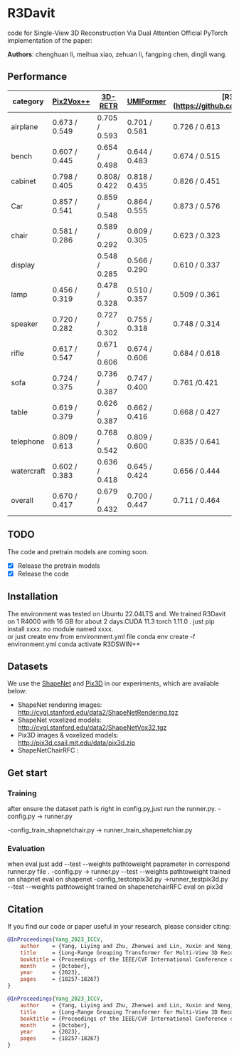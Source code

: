 # R3Davit
code for Single-View 3D Reconstruction Via Dual Attention
Official PyTorch implementation of the paper: 

**Authors**: chenghuan li, meihua xiao, zehuan li, fangping chen, dingli wang.





## Performance

|category|  [Pix2Vox++](https://github.com/hzxie/Pix2Vox)            |[3D-RETR <br> <font size=2></font>](https://github.com/fomalhautb/3D-RETR)       |  [UMIFormer](https://github.com/GaryZhu1996/UMIFormer)    |[R3Davit(ours)(https://github.com/epicgzs1112/R3Davit)| 
| ------------------------------------------------------------ | --------------- | --------------- | --------------- | --------------- | 
| airplane             | 0.673 / 0.549   | 0.705 / 0.593   | 0.701 / 0.581   | 0.726 / 0.613   | 
| bench                | 0.607 / 0.445   | 0.654 / 0.498   | 0.644 / 0.483   | 0.674 / 0.515   | 
| cabinet              | 0.798 / 0.405   | 0.808/ 0.422   | 0.818 / 0.435   | 0.826 / 0.451   | 
| Car                  | 0.857 / 0.541   | 0.859 / 0.548   | 0.864 / 0.555   | 0.873 / 0.576   | 
| chair                | 0.581 / 0.286   | 0.589 / 0.292   | 0.609 / 0.305   | 0.623 / 0.323   | 
| display|             | 0.548 / 0.285   | 0.566 / 0.290   | 0.610 / 0.337   | 0.603 / 0.331   | 
|lamp                  | 0.456 / 0.319   | 0.478 / 0.328   | 0.510 / 0.357   | 0.509 / 0.361   | 
|speaker               | 0.720 / 0.282   | 0.727 / 0.302   | 0.755 / 0.318   | 0.748 / 0.314   | 
| rifle                | 0.617 / 0.547   | 0.671 / 0.606   | 0.674 / 0.606   | 0.684 / 0.618   |
|sofa                  | 0.724 / 0.375   | 0.736 / 0.387   | 0.747 / 0.400   | 0.761 /0.421 |
|  table               | 0.619 / 0.379 | 0.626 / 0.387 | 0.662 / 0.416 | 0.668 / 0.427 |
| telephone            | 0.809 / 0.613 | 0.768 / 0.542 | 0.809 / 0.600 | 0.835 / 0.641 |
|watercraft            | 0.602 / 0.383 | 0.636 / 0.418 | 0.645 / 0.424 | 0.656 / 0.444 | 
| overall              | 0.670 / 0.417 | 0.679 / 0.432 | 0.700 / 0.447 | 0.711 / 0.464 |





## TODO

The code and pretrain models are coming soon.
- [x] Release the pretrain models
- [x] Release the code

## Installation
The environment was tested on Ubuntu 22.04LTS and. We trained R3Davit on 1 R4000 with 16 GB  for about 2 days.CUDA 11.3 torch 1.11.0 .
just pip install   xxxx.    no module named xxxx.  
or just create env from environment.yml file
conda env create -f environment.yml
conda activate R3DSWIN++




## Datasets

We use the [ShapeNet](https://www.shapenet.org/) and [Pix3D](http://pix3d.csail.mit.edu/) in our experiments, which are available below:

- ShapeNet rendering images: http://cvgl.stanford.edu/data2/ShapeNetRendering.tgz
- ShapeNet voxelized models: http://cvgl.stanford.edu/data2/ShapeNetVox32.tgz
- Pix3D images & voxelized models: http://pix3d.csail.mit.edu/data/pix3d.zip
- ShapeNetChairRFC :

## Get start

### Training
after ensure the dataset path is right in config.py,just run the runner.py.
-config.py   -> runner.py

-config_train_shapnetchair.py -> runner_train_shapenetchiar.py
### Evaluation
when eval just add --test --weights pathtoweight   paprameter in  correspond runner.py   file . 
-config.py   -> runner.py  --test --weights pathtoweight trained on shapnet    eval on shapenet
-config_testonpix3d.py ->runner_testpix3d.py --test --weights pathtoweight trained on shapenetchairRFC    eval on pix3d
## Citation

If you find our code or paper useful in your research, please consider citing:
```BibTex
@InProceedings{Yang_2023_ICCV,
    author    = {Yang, Liying and Zhu, Zhenwei and Lin, Xuxin and Nong, Jian and Liang, Yanyan},
    title     = {Long-Range Grouping Transformer for Multi-View 3D Reconstruction},
    booktitle = {Proceedings of the IEEE/CVF International Conference on Computer Vision (ICCV)},
    month     = {October},
    year      = {2023},
    pages     = {18257-18267}
}
```
```BibTex
@InProceedings{Yang_2023_ICCV,
    author    = {Yang, Liying and Zhu, Zhenwei and Lin, Xuxin and Nong, Jian and Liang, Yanyan},
    title     = {Long-Range Grouping Transformer for Multi-View 3D Reconstruction},
    booktitle = {Proceedings of the IEEE/CVF International Conference on Computer Vision (ICCV)},
    month     = {October},
    year      = {2023},
    pages     = {18257-18267}
}
```


